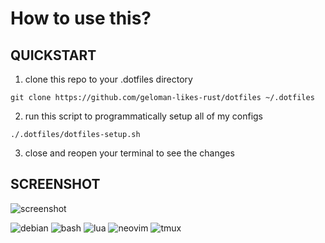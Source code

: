 # How to use this?

## QUICKSTART

1. clone this repo to your .dotfiles directory
```
git clone https://github.com/geloman-likes-rust/dotfiles ~/.dotfiles
```

2. run this script to programmatically setup all of my configs
```
./.dotfiles/dotfiles-setup.sh
```

3. close and reopen your terminal to see the changes


## SCREENSHOT
![screenshot](https://raw.githubusercontent.com/geloman-likes-rust/dotfiles/main/screenshot.png)

![debian](https://img.shields.io/badge/debian-D14D72?style=for-the-badge&logo=debian&logoColor=white)
![bash](https://img.shields.io/badge/bash-121011?style=for-the-badge&logo=gnu-bash&logoColor=white)
![lua](https://img.shields.io/badge/lua-62CDFF?style=for-the-badge&logo=lua&logoColor=19376D)
![neovim](https://img.shields.io/badge/neovim-62CDFF?style=for-the-badge&logo=neovim&logoColor=2B7A0B)
![tmux](https://img.shields.io/badge/tmux-393646?style=for-the-badge&logo=tmux&logoColor=fff)
